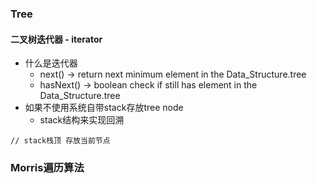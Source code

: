 ### Tree 

#### 二叉树迭代器 - iterator

- 什么是迭代器
    - next() -> return next minimum element in the Data_Structure.tree
    - hasNext() -> boolean check if still has element in the Data_Structure.tree
- 如果不使用系统自带stack存放tree node
    - stack结构来实现回溯

```
// stack栈顶 存放当前节点

```

### Morris遍历算法

### 